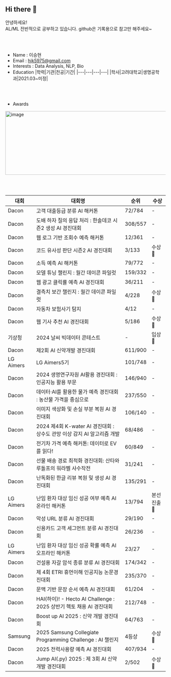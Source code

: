 ## Hi there 👋

안녕하세요!<br>
AL/ML 전반적으로 공부하고 있습니다. 
github은 기록용으로 참고만 해주세요~

<br><br>
- Name : 이승현  
- Email : hjk5975@gmail.com  
- Interests : Data Analysis, NLP, Bio
- Education
  |학력|기관|전공|기간|
  |---|---|---|---|
  |학사|고려대학교|생명공학과|2021.03~미정|

<br><br>
- Awards
<img width="800" height="200" alt="image" src="https://github.com/user-attachments/assets/601bec3c-b0ff-4ade-ae9c-f1a688a3a397" />

<br><br>

  |대회|대회명|순위|수상|
  |---|------|----|---|
  |Dacon|고객 대출등급 분류 AI 해커톤|72/784|-|
  |Dacon|도배 하자 질의 응답 처리 : 한솔데코 시즌2 생성 AI 경진대회|308/557|-|
  |Dacon|웹 로그 기반 조회수 예측 해커톤|12/361|-|
  |Dacon|코드 유사성 판단 시즌2 AI 경진대회|3/133|수상🥇|
  |Dacon|소득 예측 AI 해커톤|79/772|-|
  |Dacon|모델 튜닝 챌린지 : 월간 데이콘 파일럿|159/332|-|
  |Dacon|웹 광고 클릭률 예측 AI 경진대회|36/211|-|
  |Dacon|결측치 보간 챌린지 : 월간 데이콘 파일럿|4/228|수상🥇|
  |Dacon|자동차 보험사기 탐지|4/12|-|
  |Dacon|웹 기사 추천 AI 경진대회|5/186|수상🥇|
  |기상청|2024 날씨 빅데이터 콘테스트|-|입상🥈|
  |Dacon|제2회 AI 신약개발 경진대회|611/900|-|
  |LG Aimers|LG Aimers5기|101/748|-|
  |Dacon|2024 생명연구자원 AI활용 경진대회 : 인공지능 활용 부문|146/940|-|
  |Dacon|데이터·AI를 활용한 물가 예측 경진대회 : 농산물 가격을 중심으로|237/550|-|
  |Dacon|이미지 색상화 및 손실 부분 복원 AI 경진대회|106/140|-|
  |Dacon|2024 제4회 K-water AI 경진대회 : 상수도 관망 이상 감지 AI 알고리즘 개발|68/486|-|
  |Dacon|전기차 가격 예측 해커톤: 데이터로 EV를 읽다!|60/849|-|
  |Dacon|선물 배송 경로 최적화 경진대회: 산타와 루돌프의 워라벨 사수작전|31/241|-|
  |Dacon|난독화된 한글 리뷰 복원 및 생성 AI 경진대회|135/291|-|
  |LG Aimers|난임 환자 대상 임신 성공 여부 예측 AI 온라인 해커톤|13/794|본선진출🥈|
  |Dacon|악성 URL 분류 AI 경진대회|29/190|-|
  |Dacon|신용카드 고객 세그먼트 분류 AI 경진대회|26/236|-|
  |LG Aimers|난임 환자 대상 임신 성공 확률 예측 AI 오프라인 해커톤|23/27|-|
  |Dacon|건설용 자갈 암석 종류 분류 AI 경진대회|174/342|-|
  |Dacon|제 4회 ETRI 휴먼이해 인공지능 논문경진대회|235/370|-|
  |Dacon|문맥 기반 문장 순서 예측 AI 경진대회|61/204|-|
  |Dacon|HAI(하이)! - Hecto AI Challenge : 2025 상반기 헥토 채용 AI 경진대회|212/748|-|
  |Dacon|Boost up AI 2025 : 신약 개발 경진대회|64/763|-|
  |Samsung|2025 Samsung Collegiate Programming Challenge : AI 챌린지|4등상|수상🥇|
  |Dacon|2025 전력사용량 예측 AI 경진대회|407/934|-|
  |Dacon|Jump AI(.py) 2025 : 제 3회 AI 신약개발 경진대회|2/502|수상🥇|
  
